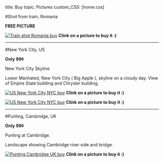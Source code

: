 title: Buy
topic: Pictures
custom_CSS: [home.css]

<script type="text/javascript" src="https://gumroad.com/js/gumroad.js"></script>

#Shot from train, Romania

**FREE PICTURE**

[![Train shot Romania buy](http://farm9.staticflickr.com/8399/8634665744_f65a6526c7_h.jpg)](https://gumroad.com/l/xImae)
**Clink on a picture to buy it :)**

---

#New York City, US

**Only 99¢**

New York City Skyline

Lower Manhated, New York City ( Big Apple ), skyline on a cloudy day. View of Empire State building and Chrysler building. 

[![US New York City NYC buy](http://farm9.staticflickr.com/8508/8578803716_a5d699202d_h.jpg)](http://gum.co/NYCity)
**Clink on a picture to buy it :)**

[![US New York City NYC buy](http://farm9.staticflickr.com/8388/8577693221_557d7d5e93_h.jpg)](https://gumroad.com/l/manhattan)
**Clink on a picture to buy it :)**

---

#Punting, Cambridge, UK

**Only 99¢**

Punting at Cambridge. 

Landscape showing Cambridge river side and bridge.

[![Punting Cambridge UK buy](http://farm9.staticflickr.com/8380/8579497718_27c43b2970_h.jpg)](http://gum.co/punting)
**Clink on a picture to buy it :)**